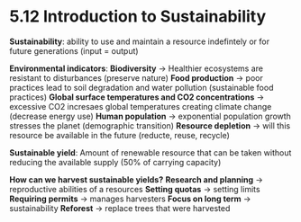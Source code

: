 # 5.12 Introduction to Sustainability

**Sustainability**: ability to use and maintain a resource indefintely or for future generations \(input = output\)

**Environmental indicators**: **Biodiversity** -&gt; Healthier ecosystems are resistant to disturbances \(preserve nature\) **Food production** -&gt; poor practices lead to soil degradation and water pollution \(sustainable food practices\) **Global surface temperatures and CO2 concentrations** -&gt; excessive CO2 incresaes global temperatures creating climate change \(decrease energy use\) **Human population** -&gt; exponential population growth stresses the planet \(demographic transition\) **Resource depletion** -&gt; will this resource be available in the future \(reducte, reuse, recycle\)

**Sustainable yield**: Amount of renewable resource that can be taken without reducing the available supply \(50% of carrying capacity\)

**How can we harvest sustainable yields?** **Research and planning** -&gt; reproductive abilities of a resources **Setting quotas** -&gt; setting limits **Requiring permits** -&gt; manages harvesters **Focus on long term** -&gt; sustainability **Reforest** -&gt; replace trees that were harvested

